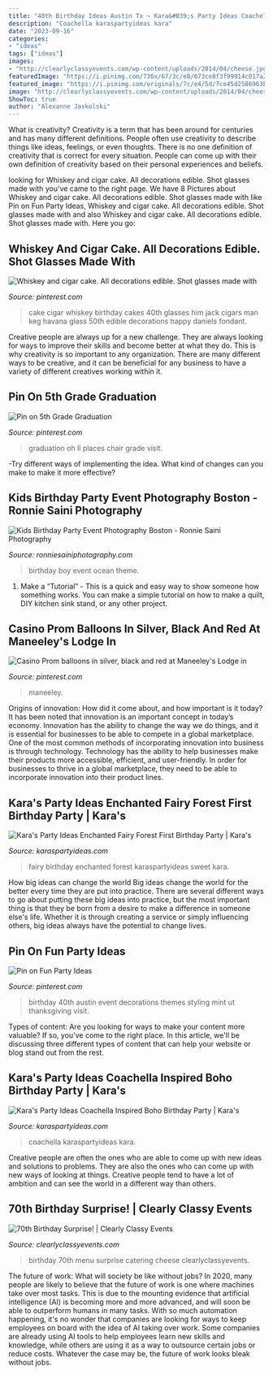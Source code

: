 ```yaml
---
title: "40th Birthday Ideas Austin Tx ~ Kara&#039;s Party Ideas Coachella Inspired Boho Birthday Party"
description: "Coachella karaspartyideas kara"
date: "2023-09-16"
categories:
- "ideas"
tags: ["ideas"]
images:
- "http://clearlyclassyevents.com/wp-content/uploads/2014/04/cheese.jpg"
featuredImage: "https://i.pinimg.com/736x/67/3c/e8/673ce8f3f99914c017a217de9edaf411.jpg"
featured_image: "https://i.pinimg.com/originals/7c/e4/5d/7ce45d2586963bfc944aa6dd6853b239.jpg"
image: "http://clearlyclassyevents.com/wp-content/uploads/2014/04/cheese.jpg"
ShowToc: true
author: "Alexanne Jaskolski"
---
```



What is creativity?
Creativity is a term that has been around for centuries and has many different definitions. People often use creativity to describe things like ideas, feelings, or even thoughts. There is no one definition of creativity that is correct for every situation. People can come up with their own definition of creativity based on their personal experiences and beliefs.

	

		
looking for Whiskey and cigar cake. All decorations edible. Shot glasses made with you've came to the right page. We have 8 Pictures about Whiskey and cigar cake. All decorations edible. Shot glasses made with like Pin on Fun Party Ideas, Whiskey and cigar cake. All decorations edible. Shot glasses made with and also Whiskey and cigar cake. All decorations edible. Shot glasses made with. Here you go:
		
    
## Whiskey And Cigar Cake. All Decorations Edible. Shot Glasses Made With

<img loading=lazy src="https://i.pinimg.com/originals/7c/e4/5d/7ce45d2586963bfc944aa6dd6853b239.jpg" onerror="this.onerror=null;this.src='https://tse2.mm.bing.net/th?id=OIP.R8PRxa3Fqwn0crwyDwy4gQHaJD&amp;pid=15.1';" alt="Whiskey and cigar cake. All decorations edible. Shot glasses made with">

_Source: pinterest.com_

>cake cigar whiskey birthday cakes 40th glasses him jack cigars man keg havana glass 50th edible decorations happy daniels fondant. 

	

Creative people are always up for a new challenge. They are always looking for ways to improve their skills and become better at what they do. This is why creativity is so important to any organization. There are many different ways to be creative, and it can be beneficial for any business to have a variety of different creatives working within it.

    
## Pin On 5th Grade Graduation

<img loading=lazy src="https://i.pinimg.com/736x/67/3c/e8/673ce8f3f99914c017a217de9edaf411.jpg" onerror="this.onerror=null;this.src='https://tse2.mm.bing.net/th?id=OIP.VeBR1tTkWkiSgmT4rEwJhAHaJQ&amp;pid=15.1';" alt="Pin on 5th Grade Graduation">

_Source: pinterest.com_

>graduation oh ll places chair grade visit. 

	

-Try different ways of implementing the idea. What kind of changes can you make to make it more effective? 

    
## Kids Birthday Party Event Photography Boston - Ronnie Saini Photography

<img loading=lazy src="https://www.ronniesainiphotography.com/wp-content/uploads/ocean-theme-boy-first-birthday-party-020.jpg" onerror="this.onerror=null;this.src='https://tse4.mm.bing.net/th?id=OIP.66Q6Ny05fAwVCs5nBgzv9wHaE8&amp;pid=15.1';" alt="Kids Birthday Party Event Photography Boston - Ronnie Saini Photography">

_Source: ronniesainiphotography.com_

>birthday boy event ocean theme. 

	

1. Make a “Tutorial” - This is a quick and easy way to show someone how something works. You can make a simple tutorial on how to make a quilt, DIY kitchen sink stand, or any other project. 

    
## Casino Prom Balloons In Silver, Black And Red At Maneeley&#039;s Lodge In

<img loading=lazy src="https://s-media-cache-ak0.pinimg.com/736x/78/23/7d/78237ddd7b4ccc056144289e036a4a5d.jpg" onerror="this.onerror=null;this.src='https://tse4.mm.bing.net/th?id=OIP.ZVVjMYhDgoI3LsTBuCNTtQHaJ3&amp;pid=15.1';" alt="Casino Prom balloons in silver, black and red at Maneeley&#039;s Lodge in">

_Source: pinterest.com_

>maneeley. 

	

Origins of innovation: How did it come about, and how important is it today?
It has been noted that innovation is an important concept in today’s economy. Innovation has the ability to change the way we do things, and it is essential for businesses to be able to compete in a global marketplace. One of the most common methods of incorporating innovation into business is through technology. Technology has the ability to help businesses make their products more accessible, efficient, and user-friendly. In order for businesses to thrive in a global marketplace, they need to be able to incorporate innovation into their product lines.

    
## Kara&#039;s Party Ideas Enchanted Fairy Forest First Birthday Party | Kara&#039;s

<img loading=lazy src="https://karaspartyideas.com/wp-content/uploads/2018/10/Enchanted-Fairy-Forest-First-Birthday-Party-via-Karas-Party-Ideas-KarasPartyIdeas.com20.jpeg" onerror="this.onerror=null;this.src='https://tse2.mm.bing.net/th?id=OIP.tOaPhWyBJiwvMokz7sFgyAHaJ3&amp;pid=15.1';" alt="Kara&#039;s Party Ideas Enchanted Fairy Forest First Birthday Party | Kara&#039;s">

_Source: karaspartyideas.com_

>fairy birthday enchanted forest karaspartyideas sweet kara. 

	

How big ideas can change the world
Big ideas change the world for the better every time they are put into practice. There are several different ways to go about putting these big ideas into practice, but the most important thing is that they be born from a desire to make a difference in someone else's life. Whether it is through creating a service or simply influencing others, big ideas always have the potential to change lives.

    
## Pin On Fun Party Ideas

<img loading=lazy src="https://i.pinimg.com/originals/14/17/cd/1417cd0660916c336ec9facfbb08fa31.jpg" onerror="this.onerror=null;this.src='https://tse2.mm.bing.net/th?id=OIP.JiaeDIorR9CjqztOGTH7SQHaLM&amp;pid=15.1';" alt="Pin on Fun Party Ideas">

_Source: pinterest.com_

>birthday 40th austin event decorations themes styling mint ut thanksgiving visit. 

	

Types of content:
Are you looking for ways to make your content more valuable? If so, you've come to the right place. In this article, we'll be discussing three different types of content that can help your website or blog stand out from the rest.

    
## Kara&#039;s Party Ideas Coachella Inspired Boho Birthday Party | Kara&#039;s

<img loading=lazy src="http://karaspartyideas.com/wp-content/uploads/2018/02/Coachella-Inspired-Boho-Birthday-Party-via-Karas-Party-Ideas-KarasPartyIdeas.com13.jpeg" onerror="this.onerror=null;this.src='https://tse1.mm.bing.net/th?id=OIP.ep3M4cAEOHR1y-lQnqDUaAHaLH&amp;pid=15.1';" alt="Kara&#039;s Party Ideas Coachella Inspired Boho Birthday Party | Kara&#039;s">

_Source: karaspartyideas.com_

>coachella karaspartyideas kara. 

	

Creative people are often the ones who are able to come up with new ideas and solutions to problems. They are also the ones who can come up with new ways of looking at things. Creative people tend to have a lot of ambition and can see the world in a different way than others.

    
## 70th Birthday Surprise! | Clearly Classy Events

<img loading=lazy src="http://clearlyclassyevents.com/wp-content/uploads/2014/04/cheese.jpg" onerror="this.onerror=null;this.src='https://tse2.mm.bing.net/th?id=OIP.dcvmSwjDBOv4h58FcVmFZQHaGI&amp;pid=15.1';" alt="70th Birthday Surprise! | Clearly Classy Events">

_Source: clearlyclassyevents.com_

>birthday 70th menu surprise catering cheese clearlyclassyevents. 

	

The future of work: What will society be like without jobs?
In 2020, many people are likely to believe that the future of work is one where machines take over most tasks. This is due to the mounting evidence that artificial intelligence (AI) is becoming more and more advanced, and will soon be able to outperform humans in many tasks. With so much automation happening, it's no wonder that companies are looking for ways to keep employees on board with the idea of AI taking over work. Some companies are already using AI tools to help employees learn new skills and knowledge, while others are using it as a way to outsource certain jobs or reduce costs. Whatever the case may be, the future of work looks bleak without jobs.

